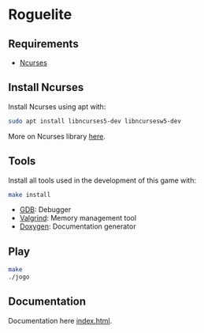 # Roguelite

## Requirements
  - [Ncurses](https://en.wikipedia.org/wiki/Ncurses)

## Install Ncurses

Install Ncurses using apt with:

```sh
sudo apt install libncurses5-dev libncursesw5-dev
```

More on Ncurses library [here](https://en.wikipedia.org/wiki/Ncurses).

## Tools

Install all tools used in the development of this game with:

```sh
make install
```

- [GDB](https://www.sourceware.org/gdb/): Debugger
- [Valgrind](https://valgrind.org/): Memory management tool 
- [Doxygen](https://www.doxygen.nl/): Documentation generator

## Play

```sh
make
./jogo
```

## Documentation

Documentation here [index.html](doc/html/index.html).
